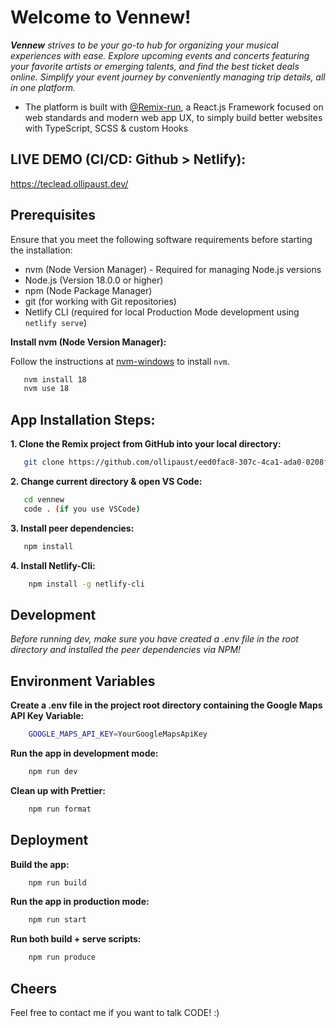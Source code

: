 # Welcome to Vennew!

**_Vennew_** _strives to be your go-to hub for organizing your musical experiences with ease. Explore upcoming events and concerts featuring your favorite artists or emerging talents, and find the best ticket deals online. Simplify your event journey by conveniently managing trip details, all in one platform._

- The platform is built with [@Remix-run](https://remix.run/docs), a React.js Framework focused on web standards and modern web app UX, to simply build better websites with TypeScript, SCSS & custom Hooks

## LIVE DEMO (CI/CD: Github > Netlify):

https://teclead.ollipaust.dev/

## Prerequisites

Ensure that you meet the following software requirements before starting the installation:

- nvm (Node Version Manager) - Required for managing Node.js versions
- Node.js (Version 18.0.0 or higher)
- npm (Node Package Manager)
- git (for working with Git repositories)
- Netlify CLI (required for local Production Mode development using `netlify serve`)

**Install nvm (Node Version Manager):**

Follow the instructions at [nvm-windows](https://github.com/coreybutler/nvm-windows) to install `nvm`.

```sh
   nvm install 18
   nvm use 18
```

## App Installation Steps:

**1. Clone the Remix project from GitHub into your local directory:**

```sh
   git clone https://github.com/ollipaust/eed0fac8-307c-4ca1-ada0-0208f20bd75b.git vennew
```

**2. Change current directory & open VS Code:**

```sh
   cd vennew
   code . (if you use VSCode)
```

**3. Install peer dependencies:**

```sh
   npm install
```

**4. Install Netlify-Cli:**

```sh
    npm install -g netlify-cli
```

## Development

_Before running dev, make sure you have created a .env file in the root directory and installed the peer dependencies via NPM!_

## Environment Variables

**Create a .env file in the project root directory containing the Google Maps API Key Variable:**

```sh
    GOOGLE_MAPS_API_KEY=YourGoogleMapsApiKey
```

**Run the app in development mode:**

```sh
    npm run dev
```

**Clean up with Prettier:**

```sh
    npm run format
```

## Deployment

**Build the app:**

```sh
    npm run build
```

**Run the app in production mode:**

```sh
    npm run start
```

**Run both build + serve scripts:**

```sh
    npm run produce
```

## Cheers

Feel free to contact me if you want to talk CODE! :)
